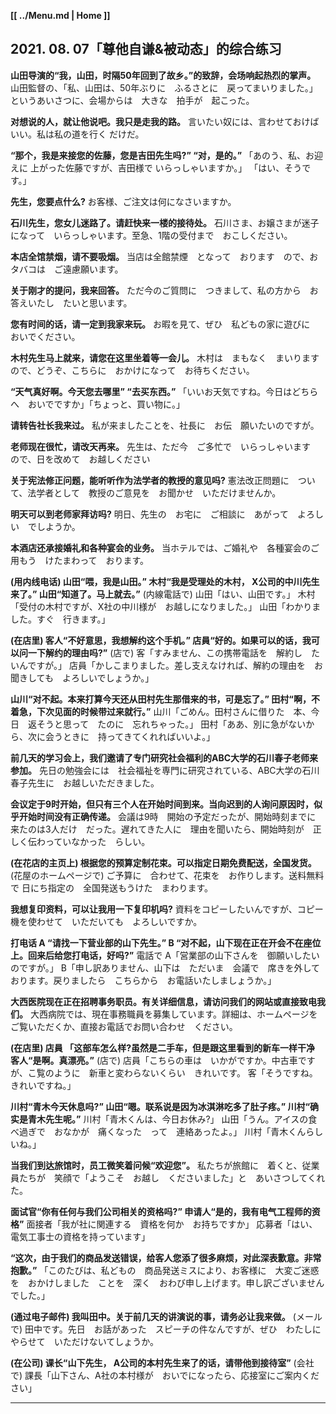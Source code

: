 **[[ ../Menu.md | Home ]]**
## 2021. 08. 07「尊他自谦&被动态」的综合练习
**山田导演的“我，山田，时隔50年回到了故乡。”的致辞，会场响起热烈的掌声。**
山田監督の、「私、山田は、50年ぶりに　ふるさとに　戻ってまいりました。」というあいさつに、会場からは　大きな　拍手が　起こった。

**对想说的人，就让他说吧。我只是走我的路。**
言いたい奴には、言わせておけばいい。私は私の道を行く だけだ。

**“那个，我是来接您的佐藤，您是吉田先生吗?” “对，是的。”**
「あのう、私、お迎えに 上がった佐藤ですが、吉田様で いらっしゃいますか。」 「はい、そうです。」

**先生，您要点什么?**
お客様、ご注文は何になさいますか。

**石川先生，您女儿迷路了。请赶快来一楼的接待处。**
石川さま、お嬢さまが迷子になって　いらっしゃいます。至急、1階の受付まで　おこしください。

**本店全馆禁烟，请不要吸烟。**
当店は全館禁煙　となって　おります　ので、おタバコは　ご遠慮願います。

**关于刚才的提问，我来回答。**
ただ今のご質問に　つきまして、私の方から　お答えいたし　たいと思います。

**您有时间的话，请一定到我家来玩。**
お暇を見て、ぜひ　私どもの家に遊びに　おいでください。

**木村先生马上就来，请您在这里坐着等一会儿。**
木村は　まもなく　まいりますので、どうぞ、こちらに　おかけになって　お待ちください。

**“天气真好啊。今天您去哪里” “去买东西。”**
「いいお天気ですね。今日はどちらへ　おいでですか」「ちょっと、買い物に。」

**请转告社长我来过。**
私が来ましたことを、社長に　お伝　願いたいのですが。

**老师现在很忙，请改天再来。**
先生は、ただ今　ご多忙で　いらっしゃいます　ので、日を改めて　お越しください

**关于宪法修正问题，能听听作为法学者的教授的意见吗?**
憲法改正問題に　ついて、法学者として　教授のご意見を　お聞かせ　いただけませんか。

**明天可以到老师家拜访吗?**
明日、先生の　お宅に　ご相談に　あがって　よろしい　でしようか。

**本酒店还承接婚礼和各种宴会的业务。**
当ホテルでは、ご婚礼や　各種宴会のご用もう　けたまわって　おります。

**(用内线电话)
    山田“喂，我是山田。”
    木村“我是受理处的木村， X公司的中川先生来了。”
    山田“知道了。马上就去。”**
(内線電話で)
    山田「はい、山田です。」
    木村「受付の木村ですが、X社の中川様が　お越しになりました。」
    山田「わかりました。すぐ　行きます。」

**(在店里)
    客人“不好意思，我想解约这个手机。”
    店員“好的。如果可以的话，我可以问一下解约的理由吗?”**
(店で)
    客「すみません、この携帯電話を　解約し　たいんですが。」
    店員「かしこまりました。差し支えなければ、解約の理由を　お聞きしても　よろしいでしょうか。」

**山川“对不起。本来打算今天还从田村先生那借来的书，可是忘了。”
    田村“啊，不着急，下次见面的时候带过来就行。”**
山川「ごめん。田村さんに借りた　本、今日　返そうと思って　たのに　忘れちゃった。」
    田村「ああ、別に急がないから、次に会うときに　持ってきてくれればいいよ。」

**前几天的学习会上，我们邀请了专门研究社会福利的ABC大学的石川春子老师来参加。**
先日の勉強会には　社会福祉を専門に研究されている、ABC大学の石川春子先生に　お越しいただきました。

**会议定于9时开始，但只有三个人在开始时间到来。当向迟到的人询问原因时，似乎开始时间没有正确传递。**
会議は9時　開始の予定だったが、開始時刻までに　来たのは3人だけ　だった。遅れてきた人に　理由を聞いたら、開始時刻が　正しく伝わっていなかった　らしい。

**(在花店的主页上)
    根据您的预算定制花束。可以指定日期免费配送，全国发货。**
(花屋のホームページで)
    ご予算に　合わせて、花束を　お作りします。送料無料で 日にち指定の　全国発送もうけた　まわります。

**我想复印资料，可以让我用一下复印机吗?**
資料をコピーしたいんですが、コピー機を使わせて　いただいても　よろしいですか。

**打电话
    A “请找一下营业部的山下先生。”
    B “对不起，山下现在正在开会不在座位上。回来后给您打电话，好吗?”**
電話で
    A「営業部の山下さんを　御願いしたい　のですが。」
    B「申し訳ありません、山下は　ただいま　会議で　席きを外して　おります。戻りましたら　こちらから　お電話いたしましょうか。」

**大西医院现在正在招聘事务职员。有关详细信息，请访问我们的网站或直接致电我们。**
大西病院では、現在事務職員を募集しています。詳細は、ホームページをご覧いただくか、直接お電話でお問い合わせ　ください。

**(在店里)
    店員 「这部车怎么样?虽然是二手车，但是跟这里看到的新车一样干净
    客人“是啊。真漂亮。”**
(店で)
    店員「こちらの車は　いかがですか。中古車ですが、こ覧のように　新車と変わらないくらい　きれいです。
    客「そうですね。きれいですね。」

**川村“青木今天休息吗?”
    山田“嗯。联系说是因为冰淇淋吃多了肚子疼。”
    川村“确实是青木先生呢。”**
川村「青木くんは、今日お休み?」
    山田「うん。アイスの食べ過ぎで　おなかが　痛くなった　って　連絡あったよ。」
    川村「青木くんらしいね。」

**当我们到达旅馆时，员工微笑着问候“欢迎您”。**
私たちが旅館に　着くと、従業員たちが　笑顔で「ようこそ　お越し　くださいました」と　あいさつしてくれた。

**面试官“你有任何与我们公司相关的资格吗?”
    申请人“是的，我有电气工程师的资格”**
面接者「我が社に関連する　資格を何か　お持ちですか」
    応募者「はい、電気工事士の資格を持っています」

**“这次，由于我们的商品发送错误，给客人您添了很多麻烦，对此深表歉意。非常抱歉。”**
「このたびは、私どもの　商品発送ミスにより、お客様に　大変ご迷惑を　おかけしました　ことを　深く　おわび申し上げます。申し訳ございませんでした。」

**(通过电子邮件)
    我叫田中。关于前几天的讲演说的事，请务必让我来做。**
(メールで)
    田中です。先日　お話があった　スピーチの件なんですが、ぜひ　わたしに　やらせて　いただけないてしょうか。

**(在公司)
    课长“山下先生， A公司的本村先生来了的话，请带他到接待室”**
(会社で)
    課長「山下さん、A社の本村様が　おいでになったら、応接室にご案内ください」

---
